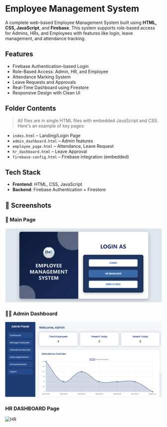 # Employee Management System 

A complete web-based Employee Management System built using **HTML, CSS, JavaScript**, and **Firebase**. This system supports role-based access for Admins, HRs, and Employees with features like login, leave management, and attendance tracking.

##  Features

-  Firebase Authentication-based Login
-  Role-Based Access: Admin, HR, and Employee
-  Attendance Marking System
-  Leave Requests and Approvals
-  Real-Time Dashboard using Firestore
-  Responsive Design with Clean UI

##  Folder Contents

> All files are in single HTML files with embedded JavaScript and CSS. Here's an example of key pages:

- `index.html` – Landing/Login Page
- `admin_dashboard.html` – Admin features
- `employee_page.html` – Attendance, Leave Request
- `hr_dashboard.html` – Leave Approval
- `firebase-config.html` – Firebase integration (embedded)

##  Tech Stack

- **Frontend**: HTML, CSS, JavaScript
- **Backend**: Firebase Authentication + Firestore
## 📸 Screenshots

### 🔐 Main  Page
![EMS](mainpage.png)

### 🧑‍💼 Admin Dashboard
![Dashboard](Admindashboard.png)

### HR DASHBOARD Page
![HR](Hrdasnboard.png)




